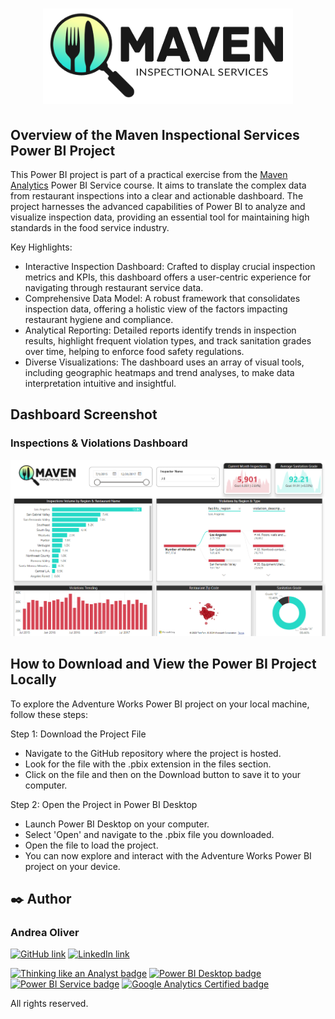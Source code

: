 # <p align="center" background-color= "white"><img src="https://github.com/AndreaOliver/MavenInspectionalServices/blob/main/MavenInspectionalServices%20Images/Maven_Inspectional_Services.png" width="400"></p>

## Overview of the Maven Inspectional Services Power BI Project

This Power BI project is part of a practical exercise from the [Maven Analytics](https://github.com/MavenAnalytics) Power BI Service course. It aims to translate the complex data from restaurant inspections into a clear and actionable dashboard. The project harnesses the advanced capabilities of Power BI to analyze and visualize inspection data, providing an essential tool for maintaining high standards in the food service industry.

Key Highlights:
- Interactive Inspection Dashboard: Crafted to display crucial inspection metrics and KPIs, this dashboard offers a user-centric experience for navigating through restaurant service data.
- Comprehensive Data Model: A robust framework that consolidates inspection data, offering a holistic view of the factors impacting restaurant hygiene and compliance.
- Analytical Reporting: Detailed reports identify trends in inspection results, highlight frequent violation types, and track sanitation grades over time, helping to enforce food safety regulations.
- Diverse Visualizations: The dashboard uses an array of visual tools, including geographic heatmaps and trend analyses, to make data interpretation intuitive and insightful.

## Dashboard Screenshot

### Inspections & Violations Dashboard
<img src="https://github.com/AndreaOliver/MavenInspectionalServices/blob/main/MavenInspectionalServices%20Screenshots/MavenInspectionalServices-Dashboard.png">


## How to Download and View the Power BI Project Locally
To explore the Adventure Works Power BI project on your local machine, follow these steps:

Step 1: Download the Project File
- Navigate to the GitHub repository where the project is hosted.
- Look for the file with the .pbix extension in the files section.
- Click on the file and then on the Download button to save it to your computer.

Step 2: Open the Project in Power BI Desktop
- Launch Power BI Desktop on your computer.
- Select 'Open' and navigate to the .pbix file you downloaded.
- Open the file to load the project.
- You can now explore and interact with the Adventure Works Power BI project on your device.


## ✒️ Author

### Andrea Oliver

<!--- Social Media Links -->
<a href="https://github.com/AndreaOliver"><img src="https://img.shields.io/badge/GitHub-%23121011.svg?style=plastic&logo=github&logoColor=white" alt="GitHub link" height="20"/></a> 
<a href="https://www.linkedin.com/in/andrea--oliver"><img src="https://img.shields.io/badge/LinkedIn-%230077B5.svg?style=plastic&logo=linkedin&logoColor=white" alt="LinkedIn link" height="20"/></a>

<!-- Data Analysis Badges -->
<p>
  <a href="https://certificates.mavenanalytics.io/ffa9bee6-7761-4f13-9ac1-0d4e06608fab"><img src="https://api.accredible.com/v1/frontend/credential_website_embed_image/badge/87325450" alt="Thinking like an Analyst badge" height="100"/></a> 
  <a href="https://certificates.mavenanalytics.io/8b7b46ab-1c06-4d33-b6b6-656cf6ae868c"><img src="https://api.accredible.com/v1/frontend/credential_website_embed_image/badge/88953855" alt="Power BI Desktop badge" height="100"/></a> 
  <a href="https://certificates.mavenanalytics.io/8b7b46ab-1c06-4d33-b6b6-656cf6ae868c"><img src="https://api.accredible.com/v1/frontend/credential_website_embed_image/badge/92426614" alt="Power BI Service badge" height="100"/></a> 
  <a href="https://skillshop.credential.net/1d723be1-6dff-454c-a5dd-f12e2d6d408e"><img src="/assets/Google Analytics Certified.png" alt="Google Analytics Certified badge" height="100"/></a> 
</p>

All rights reserved.
